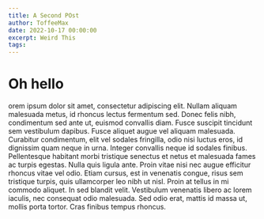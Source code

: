 ```yaml
--- 
title: A Second POst
author: ToffeeMax
date: 2022-10-17 00:00:00
excerpt: Weird This
tags:
---
```

# Oh hello
orem ipsum dolor sit amet, consectetur adipiscing elit. Nullam aliquam malesuada metus, id rhoncus lectus fermentum sed. Donec felis nibh, condimentum sed ante ut, euismod convallis diam. Fusce suscipit tincidunt sem vestibulum dapibus. Fusce aliquet augue vel aliquam malesuada. Curabitur condimentum, elit vel sodales fringilla, odio nisi luctus eros, id dignissim quam neque in urna. Integer convallis neque id sodales finibus. Pellentesque habitant morbi tristique senectus et netus et malesuada fames ac turpis egestas. Nulla quis ligula ante. Proin vitae nisi nec augue efficitur rhoncus vitae vel odio. Etiam cursus, est in venenatis congue, risus sem tristique turpis, quis ullamcorper leo nibh ut nisl. Proin at tellus in mi commodo aliquet. In sed blandit velit. Vestibulum venenatis libero ac lorem iaculis, nec consequat odio malesuada. Sed odio erat, mattis id massa ut, mollis porta tortor. Cras finibus tempus rhoncus.